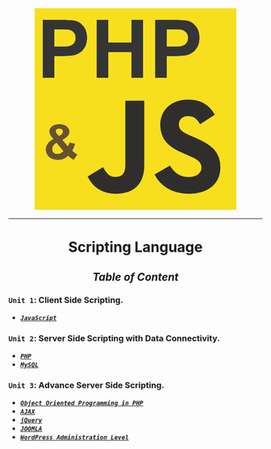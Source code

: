 <div align="center">

<img src="php_and_js.png" />

------------------------------------------

# **Scripting Language**

## _**Table of Content**_


</div>

### ``Unit 1``: **Client Side Scripting.**

* [**_``JavaScript``_**](Unit/Unit-1.md) 

### ``Unit 2``: **Server Side Scripting with Data Connectivity.**


*   [**_``PHP``_**](Unit/Unit-1.md) 
*   [**_``MySQL``_**](Unit/Unit-1.md)

### ``Unit 3``: **Advance Server Side Scripting.**

*   [**_``Object Oriented Programming in PHP``_**](Unit/Unit-1.md) 
*   [**_``AJAX``_**](Unit/Unit-1.md)
*   [**_``jQuery``_**](Unit/Unit-1.md)
*   [**_``JOOMLA``_**](Unit/Unit-1.md)
*   [**_``WordPress Administration Level``_**](Unit/Unit-1.md)
